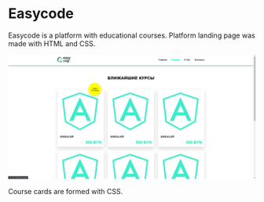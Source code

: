 # Easycode
Easycode is a platform with educational courses. 
Platform landing page was made with HTML and CSS.

![Screen](/img/EasycodeScreen1.png)

 Course cards are formed with CSS.
